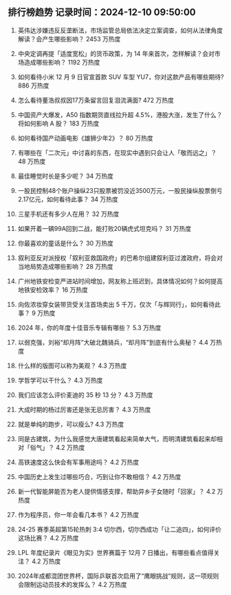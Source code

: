
## 排行榜趋势 记录时间：2024-12-10 09:50:00
  
  1. 英伟达涉嫌违反反垄断法，市场监管总局依法决定立案调查，如何从法律角度解读？会产生哪些影响？ 2453 万热度
    
  2. 中央定调再提「适度宽松」的货币政策，为 14 年来首次，怎样解读？会对市场造成哪些影响？ 1192 万热度
    
  3. 如何看待小米 12 月 9 日官宣首款 SUV 车型 YU7，你对这款产品有哪些期待? 886 万热度
    
  4. 怎么看待董浩叔叔因17万条留言回复泪流满面? 472 万热度
    
  5. 中国资产大爆发，A50 指数期货直线拉升超 4.5%，港股大涨，发生了什么？将如何影响 A 股？ 183 万热度
    
  6. 如何看待国产动画电影《雄狮少年2》？ 80 万热度
    
  7. 有哪些在「二次元」中讨喜的东西，在现实中遇到只会让人「敬而远之」？ 48 万热度
    
  8. 最佳睡觉时长是多少呢？ 34 万热度
    
  9. 一股民控制48个账户操纵23只股票被罚没近3500万元，一股民操纵股票倒亏2.17亿元，如何看待此事？ 34 万热度
    
  10. 三星手机还有多少人在用？ 32 万热度
    
  11. 如果开着一辆99A回到二战，能打败20辆虎式坦克吗？ 31 万热度
    
  12. 你最喜欢的童话是什么？ 30 万热度
    
  13. 叙利亚反对派授权「叙利亚救国政府」的巴希尔组建叙利亚过渡政府，将会对当地局势造成哪些影响？ 28 万热度
    
  14. 广州地铁安检变严进站时间增加，网友称上班迟到，具体情况如何？如何提高地铁安检效率？ 16 万热度
    
  15. 向佐浓妆穿女装带货受关注首场卖出 5 千万，仅次「与辉同行」，如何看待此事？ 9 万热度
    
  16. 2024 年，你的年度十佳音乐专辑有哪些？ 5.3 万热度
    
  17. 以弱克强，刘裕“却月阵”大破北魏骑兵，“却月阵”到底有什么奥秘？ 4.4 万热度
    
  18. 什么样的版图可以称为美观？ 4.3 万热度
    
  19. 学哲学可以干什么？ 4.3 万热度
    
  20. 我们应该怎么评价麦迪的 35 秒 13 分？ 4.3 万热度
    
  21. 大成时期的杨过厉害还是张无忌厉害？ 4.3 万热度
    
  22. 就是单纯的跑步，可以瘦么? 4.3 万热度
    
  23. 同是古建筑，为什么我感觉大唐建筑看起来简单大气，而明清建筑看起来却相对「俗气」？ 4.2 万热度
    
  24. 高铁速度这么快会有军事用途吗？ 4.2 万热度
    
  25. 中国历史上发生过哪些巧合，巧到让你不敢相信？ 4.2 万热度
    
  26. 新一代智能屏能否为老人提供情感支撑，帮助异乡子女随时「回家」？ 4.2 万热度
    
  27. 作为程序员，你一年会看几本书？ 4.2 万热度
    
  28. 24-25 赛季英超第15轮热刺 3:4 切尔西，切尔西成功「让二追四」，如何评价这场比赛？ 4.2 万热度
    
  29. LPL 年度纪录片《眼见为实》世界赛篇于 12月 7 日播出，有哪些看点值得关注？ 4.2 万热度
    
  30. 2024年成都混团世界杯，国际乒联首次启用了“鹰眼挑战”规则，这一项规则会限制运动员技术的发挥么？ 4.2 万热度
    